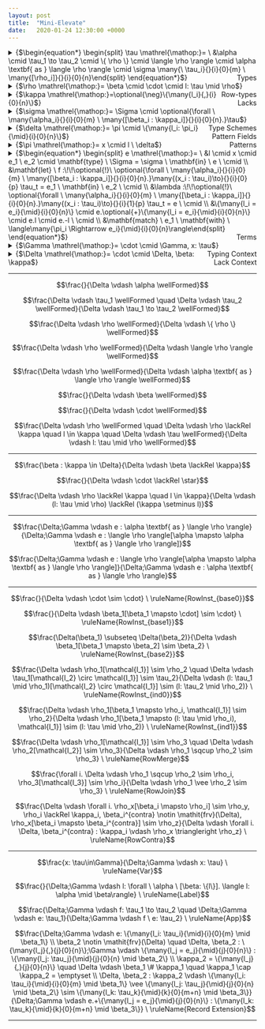 ```yaml
---
layout: post
title:  "Mini-Elevate"
date:   2020-01-24 12:30:00 +0000
---
```


<details>
<summary>{$\begin{equation*} \begin{split} \tau \mathrel{\mathop:}= \ &\alpha \cmid \tau_1 \to \tau_2 \cmid \{ \rho \} \cmid \langle \rho \rangle \cmid \alpha \textbf{ as } \langle \rho \rangle \cmid \sigma \many{\ \tau_i}{}{i}{0}{m} \ \many{[\rho_i]}{}{i}{0}{n}\end{split} \end{equation*}$}<span style="float:right;">Types</span></summary>
<ul>
<li class="item-description"><span>{$\alpha$}</span><span>Type variable</span></li>
<li class="item-description"><span>{$\tau_1 \to \tau_2$}</span><span>Function type</span></li>
<li class="item-description"><span>{$\{ \rho \}$}</span><span>Record type</span></li>
<li class="item-description"><span>{$\langle \rho \rangle$}</span><span>Variant type</span></li>
<li class="item-description"><span>{$\alpha \textbf{ as } \langle \rho \rangle$}</span><span>Recursive variant type</span></li>
<li class="item-description"><span>{$\sigma \ \tau_1 \dots \tau_m \ [\rho_1] \dots [\rho_n]$}</span><span>Fully applied type scheme</span></li>
</ul>
</details>

<details>
<summary>{$\rho \mathrel{\mathop:}= \beta \cmid \cdot \cmid l: \tau \mid \rho$}<span style="float:right;">Row-types</span></summary>
<ul>
<li class="item-description"><span>{$\beta$}</span><span>Row-type variable</span></li>
<li class="item-description"><span>{$\CDOT$}</span><span>Empty field sequence</span></li>
<li class="item-description"><span>{$l: \tau \text{ , } \rho$}</span><span>Extending {$\rho$} with a field labelled as {$l$} of type {$\tau$}</span></li>
</ul>
</details>

<details>
<summary>{$\kappa \mathrel{\mathop:}=\optional{\neg}\{\many{l_i}{,}{i}{0}{n}\}$}<span style="float:right;">Lacks</span></summary>
<ul>
<li class="item-description"><span>{$\{ l_1, \dots, l_n \}$}</span><span>A set of labels that a row-type variable must not contain</span></li>
</ul>
</details>

<details>
<summary>{$\sigma \mathrel{\mathop:}= \Sigma \cmid \optional{\forall \ \many{\alpha_i}{}{i}{0}{m} \ \many{[\beta_i : \kappa_i]}{}{i}{0}{n}.}\tau$}<span style="float:right;">Type Schemes</span></summary>
<ul>
<li class="item-description"><span>{$\Sigma$}</span><span>Type scheme alias</span></li>
<li class="item-description"><span>{$\forall \ \alpha_1 \dots \alpha_m \ [\beta_1 : \kappa_1] \dots [\beta_n : \kappa_n].\tau$}</span><span>A type {$\tau$} containing type variables {$\{\alpha_1, \dots, \alpha_m\}$} and row-type variables {$\{\beta_1, \dots, \beta_n\}$} bound by the universal quantifiers, where the kinds of row-type variables are respectively given by {$\{\kappa_1, \dots, \kappa_n\}$}</span></li>
</ul>
</details>

<details>
<summary>{$\delta \mathrel{\mathop:}= \pi \cmid \{\many{l_i: \pi_i}{\mid}{i}{0}{n}\}$}<span style="float:right;">Pattern Fields</span></summary>
<ul>
<li class="item-description"><span>{$\pi$}</span><span>pattern</span></li>
<li class="item-description"><span>{$\{l_1: \pi_1 \mid \dots \mid l_n: \pi_n\}$}</span><span>Record pattern</span></li>
</ul>
</details>

<details>
<summary>{$\pi \mathrel{\mathop:}= x \cmid l \ \delta$}<span style="float:right;">Patterns</span></summary>
<ul>
<li class="item-description"><span>{$x$}</span><span>Variable</span></li>
<li class="item-description"><span>{$l \ \delta$}</span><span>Application in patterns</span></li>
</ul>
</details>

<details>
<summary>{$\begin{equation*} \begin{split} e \mathrel{\mathop:}= \ &l \cmid x \cmid e_1 \ e_2 \cmid \mathbf{type} \ \Sigma = \sigma \ \mathbf{in} \ e \ \cmid \\ &\mathbf{let} \ f :\!\!\optional{!}\ \optional{\forall \ \many{\alpha_i}{}{i}{0}{m} \ \many{[\beta_i : \kappa_i]}{}{i}{0}{n}.}\many{(x_i : \tau_i)\to}{}{i}{0}{p} \tau_t = e_1 \ \mathbf{in} \ e_2 \ \cmid \\ &\lambda :\!\!\optional{!}\ \optional{\forall \ \many{\alpha_i}{}{i}{0}{m} \ \many{[\beta_i : \kappa_i]}{}{i}{0}{n}.}\many{(x_i : \tau_i)\to}{}{i}{1}{p} \tau_t = e \ \cmid \\ &\{\many{l_i = e_i}{\mid}{i}{0}{n}\} \cmid e.\optional{+}\{\many{l_i = e_i}{\mid}{i}{0}{n}\} \cmid e.l \cmid e.-l \ \cmid \\ &\mathbf{match} \ e_1 \ \mathbf{with} \ \langle\many{\pi_i \Rightarrow e_i}{\mid}{i}{0}{n}\rangle\end{split} \end{equation*}$}<span style="float:right;">Terms</span></summary>
<ul>
<li class="item-description"><span>{$$}</span><span>TODO</span></li>
</ul>
</details>

<details>
<summary>{$\Gamma \mathrel{\mathop:}= \cdot \cmid \Gamma, x: \tau$}<span style="float:right;">Typing Context</span></summary>
<ul>
<li class="item-description"><span>{$$}</span><span>TODO</span></li>
</ul>
</details>

<details>
<summary>{$\Delta \mathrel{\mathop:}= \cdot \cmid \Delta, \beta: \kappa$}<span style="float:right;">Lack Context</span></summary>
<ul>
<li class="item-description"><span>{$$}</span><span>TODO</span></li>
</ul>
</details>

<hr>

$$\frac{}{\Delta \vdash \alpha \wellFormed}$$

$$\frac{\Delta \vdash \tau_1 \wellFormed \quad \Delta \vdash \tau_2 \wellFormed}{\Delta \vdash \tau_1 \to \tau_2 \wellFormed}$$

$$\frac{\Delta \vdash \rho \wellFormed}{\Delta \vdash \{ \rho \} \wellFormed}$$

$$\frac{\Delta \vdash \rho \wellFormed}{\Delta \vdash \langle \rho \rangle \wellFormed}$$

$$\frac{\Delta \vdash \rho \wellFormed}{\Delta \vdash \alpha \textbf{ as } \langle \rho \rangle \wellFormed}$$

$$\frac{}{\Delta \vdash \beta \wellFormed}$$

$$\frac{}{\Delta \vdash \cdot \wellFormed}$$

$$\frac{\Delta \vdash \rho \wellFormed \quad \Delta \vdash \rho \lackRel \kappa \quad l \in \kappa \quad \Delta \vdash \tau \wellFormed}{\Delta \vdash l: \tau \mid \rho \wellFormed}$$

<hr>

$$\frac{\beta : \kappa \in \Delta}{\Delta \vdash \beta \lackRel \kappa}$$

$$\frac{}{\Delta \vdash \cdot \lackRel \star}$$

$$\frac{\Delta \vdash \rho \lackRel \kappa \quad l \in \kappa}{\Delta \vdash (l: \tau \mid \rho) \lackRel (\kappa \setminus l)}$$

<!--
$$\frac{\Delta \vdash \rho_1 \lackRel \kappa_1 \quad \Delta \vdash \rho_2 \lackRel \kappa_2}{\Delta \vdash (\rho_1 \vee \rho_2) \lackRel (\kappa_1 \cup \kappa_2)}$$

$$\frac{\Delta \vdash \rho_1 \lackRel \kappa_1 \quad \Delta \vdash \rho_2 \lackRel \kappa_2}{\Delta \vdash (\rho_1 \wedge \rho_2) \lackRel (\kappa_1 \cap \kappa_2)}$$
-->

<hr>

$$\frac{\Delta;\Gamma \vdash e : \alpha \textbf{ as } \langle \rho \rangle}{\Delta;\Gamma \vdash e : \langle \rho \rangle[\alpha \mapsto \alpha \textbf{ as } \langle \rho \rangle]}$$

$$\frac{\Delta;\Gamma \vdash e : \langle \rho \rangle[\alpha \mapsto \alpha \textbf{ as } \langle \rho \rangle]}{\Delta;\Gamma \vdash e : \alpha \textbf{ as } \langle \rho \rangle}$$

<hr>

$$\frac{}{\Delta \vdash \cdot \sim \cdot} \ \ruleName{RowInst_{base0}}$$

$$\frac{}{\Delta \vdash \beta_1[\beta_1 \mapsto \cdot] \sim \cdot} \ \ruleName{RowInst_{base1}}$$

$$\frac{\Delta(\beta_1) \subseteq \Delta(\beta_2)}{\Delta \vdash \beta_1[\beta_1 \mapsto \beta_2] \sim \beta_2} \ \ruleName{RowInst_{base2}}$$

$$\frac{\Delta \vdash \rho_1[\mathcal{I_1}] \sim \rho_2 \quad \Delta \vdash \tau_1[\mathcal{I_2} \circ \mathcal{I_1}] \sim \tau_2}{\Delta \vdash (l: \tau_1 \mid \rho_1)[\mathcal{I_2} \circ \mathcal{I_1}] \sim (l: \tau_2 \mid \rho_2)} \ \ruleName{RowInst_{ind0}}$$

$$\frac{\Delta \vdash \rho_1[\beta_1 \mapsto \rho_i, \mathcal{I_1}] \sim \rho_2}{\Delta \vdash \rho_1[\beta_1 \mapsto (l: \tau \mid \rho_i), \mathcal{I_1}] \sim (l: \tau \mid \rho_2)} \ \ruleName{RowInst_{ind1}}$$

$$\frac{\Delta \vdash \rho_1[\mathcal{I_1}] \sim \rho_3 \quad \Delta \vdash \rho_2[\mathcal{I_2}] \sim \rho_3}{\Delta \vdash \rho_1 \sqcup \rho_2 \sim \rho_3} \ \ruleName{RowMerge}$$

$$\frac{\forall i. \Delta \vdash \rho_1 \sqcup \rho_2 \sim \rho_i, \rho_3[\mathcal{I_3}] \sim \rho_i}{\Delta \vdash \rho_1 \vee \rho_2 \sim \rho_3} \ \ruleName{RowJoin}$$

$$\frac{\Delta \vdash \forall i. \rho_x[\beta_i \mapsto \rho_i] \sim \rho_y, \rho_i \lackRel \kappa_i, \beta_i^{contra} \notin \mathit{frv}(\Delta), \rho_x[\beta_i \mapsto \beta_i^{contra}] \sim \rho_z}{\Delta \vdash \forall i. \Delta, \beta_i^{contra} : \kappa_i \vdash \rho_x \triangleright \rho_z} \ \ruleName{RowContra}$$

<hr>

$$\frac{x: \tau\in\Gamma}{\Delta;\Gamma \vdash x: \tau} \ \ruleName{Var}$$

$$\frac{}{\Delta;\Gamma \vdash l: \forall \ \alpha \ [\beta: \{l\}]. \langle l: \alpha \mid \beta\rangle} \ \ruleName{Label}$$

$$\frac{\Delta;\Gamma \vdash f: \tau_1 \to \tau_2 \quad \Delta;\Gamma \vdash e: \tau_1}{\Delta;\Gamma \vdash f \ e: \tau_2} \ \ruleName{App}$$

$$\frac{\Delta;\Gamma \vdash e: \{\many{l_i: \tau_i}{\mid}{i}{0}{m} \mid \beta_1\} \\ \beta_2 \notin \mathit{frv}(\Delta) \quad \Delta, \beta_2 : \{\many{l_j}{,}{j}{0}{n}\};\Gamma \vdash \{\many{l_j = e_j}{\mid}{j}{0}{n}\} : \{\many{l_j: \tau_j}{\mid}{j}{0}{n} \mid \beta_2\} \\ \kappa_2 = \{\many{l_j}{,}{j}{0}{n}\} \quad \Delta \vdash \beta_1 \# \kappa_1 \quad \kappa_1 \cap \kappa_2 = \emptyset \\ \Delta, \beta_2 : \kappa_2 \vdash \{\many{l_i: \tau_i}{\mid}{i}{0}{m} \mid \beta_1\} \vee  \{\many{l_j: \tau_j}{\mid}{j}{0}{n} \mid \beta_2\} \sim \{\many{l_k: \tau_k}{\mid}{k}{0}{m+n} \mid \beta_3\}}{\Delta;\Gamma \vdash e.+\{\many{l_j = e_j}{\mid}{j}{0}{n}\} : \{\many{l_k: \tau_k}{\mid}{k}{0}{m+n} \mid \beta_3\}} \ \ruleName{Record Extension}$$

<hr>
<!--
$$\frac{\Delta;\Gamma \vdash e: \tau \quad \tau_1 \dots \tau_m \notin \mathit{ftv}(\Gamma) \quad \rho_1 \dots \rho_n \notin \mathit{frv}(\Delta)}{\Delta;\Gamma \vdash f e: \tau} \ \ruleName{Gen}$$
-->